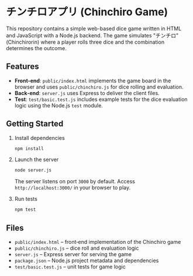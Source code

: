 # チンチロアプリ (Chinchiro Game)

This repository contains a simple web-based dice game written in HTML and JavaScript with a Node.js backend. The game simulates "チンチロ" (Chinchirorin) where a player rolls three dice and the combination determines the outcome.

## Features

- **Front‑end**: `public/index.html` implements the game board in the browser and uses `public/chinchiro.js` for dice rolling and evaluation.
- **Back‑end**: `server.js` uses Express to deliver the client files.
- **Test**: `test/basic.test.js` includes example tests for the dice evaluation logic using the Node.js `test` module.

## Getting Started

1. Install dependencies

   ```bash
   npm install
   ```

2. Launch the server

   ```bash
   node server.js
   ```

   The server listens on port `3000` by default. Access `http://localhost:3000/` in your browser to play.

3. Run tests

   ```bash
   npm test
   ```

## Files

- `public/index.html` – front‑end implementation of the Chinchiro game
- `public/chinchiro.js` – dice roll and evaluation logic
- `server.js` – Express server for serving the game
- `package.json` – Node.js project metadata and dependencies
- `test/basic.test.js` – unit tests for game logic

